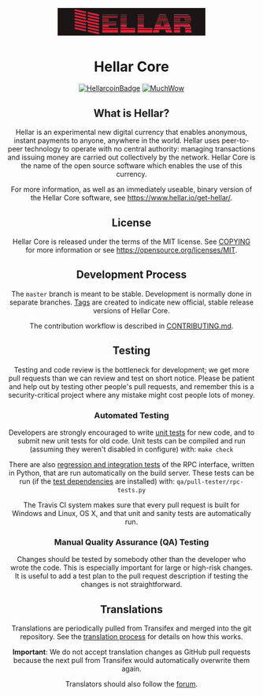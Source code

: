 <h1 align="center"> 
<br/><br/>
<img src="https://github.com/Hellarpay/hellar/blob/main/doc/hellarlogo.png" alt="Hellar" width="300"/>
</h1>

<div align="center">

<h1 align="center">

Hellar Core
===========

<div align="center">

[![HellarcoinBadge](https://img.shields.io/badge/Doge-Coin-yellow.svg)](https://hellar.io)
[![MuchWow](https://img.shields.io/badge/Much-Wow-yellow.svg)](https://hellar.io)

</div>


What is Hellar?
----------------

Hellar is an experimental new digital currency that enables anonymous, instant
payments to anyone, anywhere in the world. Hellar uses peer-to-peer technology
to operate with no central authority: managing transactions and issuing money
are carried out collectively by the network. Hellar Core is the name of the open
source software which enables the use of this currency.

For more information, as well as an immediately useable, binary version of
the Hellar Core software, see https://www.hellar.io/get-hellar/.


License
-------

Hellar Core is released under the terms of the MIT license. See [COPYING](COPYING) for more
information or see https://opensource.org/licenses/MIT.

Development Process
-------------------

The `master` branch is meant to be stable. Development is normally done in separate branches.
[Tags](https://github.com/Hellarpay/hellar) are created to indicate new official,
stable release versions of Hellar Core.

The contribution workflow is described in [CONTRIBUTING.md](CONTRIBUTING.md).

Testing
-------

Testing and code review is the bottleneck for development; we get more pull
requests than we can review and test on short notice. Please be patient and help out by testing
other people's pull requests, and remember this is a security-critical project where any mistake might cost people
lots of money.

### Automated Testing

Developers are strongly encouraged to write [unit tests](/doc/unit-tests.md) for new code, and to
submit new unit tests for old code. Unit tests can be compiled and run
(assuming they weren't disabled in configure) with: `make check`

There are also [regression and integration tests](/qa) of the RPC interface, written
in Python, that are run automatically on the build server.
These tests can be run (if the [test dependencies](/qa) are installed) with: `qa/pull-tester/rpc-tests.py`

The Travis CI system makes sure that every pull request is built for Windows
and Linux, OS X, and that unit and sanity tests are automatically run.

### Manual Quality Assurance (QA) Testing

Changes should be tested by somebody other than the developer who wrote the
code. This is especially important for large or high-risk changes. It is useful
to add a test plan to the pull request description if testing the changes is
not straightforward.

Translations
------------

Translations are periodically pulled from Transifex and merged into the git repository. See the
[translation process](doc/translation_process.md) for details on how this works.

**Important**: We do not accept translation changes as GitHub pull requests because the next
pull from Transifex would automatically overwrite them again.

Translators should also follow the [forum](https://www.hellar.io/forum/topic/hellar-worldwide-collaboration.88/).
